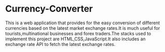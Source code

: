 # Currency-Converter
This is a web application that provides for the easy conversion of different currencies based on the latest market exchange rates.It is much useful for tourists,multinational businesses and forex traders.The stacks used to implement this project are HTML,CSS,JavaScript.It also includes an exchange rate API to fetch the latest exchange rates.
